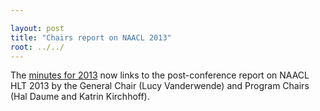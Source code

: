 ```yaml
---

layout: post
title: "Chairs report on NAACL 2013"
root: ../../
---
```


The [minutes for 2013]({{site.baseurl}}/minutes/2013/index.html) now links to the post-conference report on NAACL HLT 2013 by the General Chair (Lucy Vanderwende) and Program Chairs (Hal Daume and Katrin Kirchhoff).

